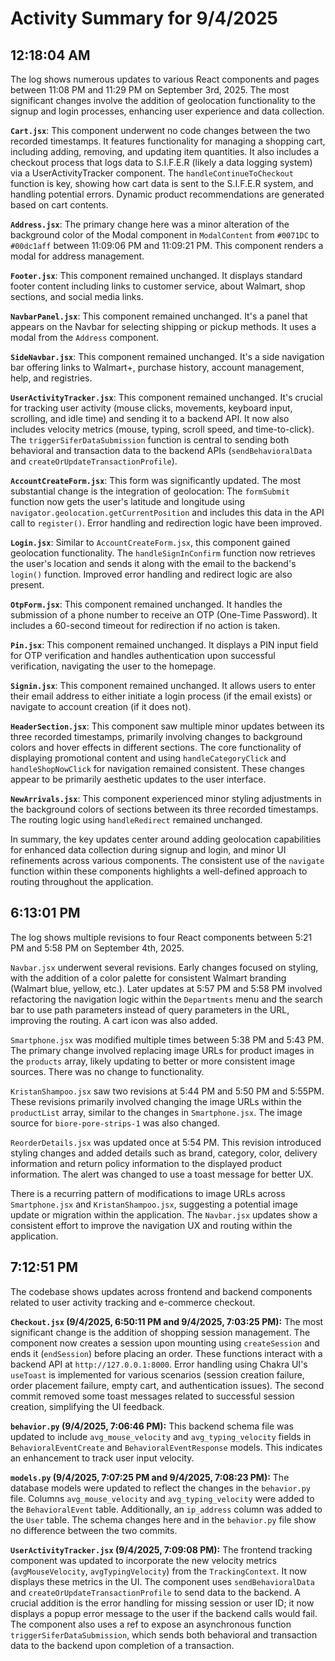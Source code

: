 # Activity Summary for 9/4/2025

## 12:18:04 AM
The log shows numerous updates to various React components and pages between 11:08 PM and 11:29 PM on September 3rd, 2025.  The most significant changes involve the addition of geolocation functionality to the signup and login processes, enhancing user experience and data collection.

**`Cart.jsx`**:  This component underwent no code changes between the two recorded timestamps. It features functionality for managing a shopping cart, including adding, removing, and updating item quantities. It also includes a checkout process that logs data to S.I.F.E.R (likely a data logging system) via a UserActivityTracker component.  The  `handleContinueToCheckout` function is key, showing how cart data is sent to the S.I.F.E.R system, and handling potential errors.  Dynamic product recommendations are generated based on cart contents.

**`Address.jsx`**: The primary change here was a minor alteration of the background color of the Modal component in `ModalContent` from `#0071DC` to `#00dc1aff` between 11:09:06 PM and 11:09:21 PM. This component renders a modal for address management.

**`Footer.jsx`**: This component remained unchanged. It displays standard footer content including links to customer service, about Walmart, shop sections, and social media links.

**`NavbarPanel.jsx`**: This component remained unchanged. It's a panel that appears on the Navbar for selecting shipping or pickup methods. It uses a modal from the `Address` component.

**`SideNavbar.jsx`**: This component remained unchanged. It's a side navigation bar offering links to Walmart+, purchase history, account management, help, and registries.

**`UserActivityTracker.jsx`**: This component remained unchanged. It's crucial for tracking user activity (mouse clicks, movements, keyboard input, scrolling, and idle time) and sending it to a backend API.  It now also includes velocity metrics (mouse, typing, scroll speed, and time-to-click). The `triggerSiferDataSubmission` function is central to sending both behavioral and transaction data to the backend APIs (`sendBehavioralData` and `createOrUpdateTransactionProfile`).

**`AccountCreateForm.jsx`**: This form was significantly updated. The most substantial change is the integration of geolocation:  The `formSubmit` function now gets the user's latitude and longitude using `navigator.geolocation.getCurrentPosition` and includes this data in the API call to `register()`.  Error handling and redirection logic have been improved.

**`Login.jsx`**:  Similar to `AccountCreateForm.jsx`, this component gained geolocation functionality.  The `handleSignInConfirm` function now retrieves the user's location and sends it along with the email to the backend's `login()` function.  Improved error handling and redirect logic are also present.

**`OtpForm.jsx`**: This component remained unchanged.  It handles the submission of a phone number to receive an OTP (One-Time Password). It includes a 60-second timeout for redirection if no action is taken.

**`Pin.jsx`**: This component remained unchanged. It displays a PIN input field for OTP verification and handles authentication upon successful verification, navigating the user to the homepage.

**`Signin.jsx`**: This component remained unchanged.  It allows users to enter their email address to either initiate a login process (if the email exists) or navigate to account creation (if it does not).

**`HeaderSection.jsx`**:  This component saw multiple minor updates between its three recorded timestamps, primarily involving changes to background colors and hover effects in different sections. The core functionality of displaying promotional content and using `handleCategoryClick` and `handleShopNowClick` for navigation remained consistent.  These changes appear to be primarily aesthetic updates to the user interface.

**`NewArrivals.jsx`**: This component experienced minor styling adjustments in the background colors of sections between its three recorded timestamps. The routing logic using `handleRedirect` remained unchanged.


In summary, the key updates center around adding geolocation capabilities for enhanced data collection during signup and login, and minor UI refinements across various components.  The consistent use of the `navigate` function within these components highlights a well-defined approach to routing throughout the application.


## 6:13:01 PM
The log shows multiple revisions to four React components between 5:21 PM and 5:58 PM on September 4th, 2025.

`Navbar.jsx` underwent several revisions.  Early changes focused on styling, with the addition of a color palette for consistent Walmart branding (Walmart blue, yellow, etc.).  Later updates at 5:57 PM and 5:58 PM involved  refactoring the navigation logic within the `Departments` menu and the search bar to use path parameters instead of query parameters in the URL, improving the routing.  A cart icon was also added.

`Smartphone.jsx`  was modified multiple times between 5:38 PM and 5:43 PM.  The primary change involved replacing image URLs for product images in the `products` array, likely updating to better or more consistent image sources.  There was no change to functionality.

`KristanShampoo.jsx` saw two revisions at 5:44 PM and 5:50 PM and 5:55PM.  These revisions primarily involved changing the image URLs within the `productList` array, similar to the changes in `Smartphone.jsx`. The image source for `biore-pore-strips-1` was also changed.

`ReorderDetails.jsx` was updated once at 5:54 PM. This revision introduced styling changes and added details such as brand, category, color, delivery information and return policy information to the displayed product information.  The alert was changed to use a toast message for better UX.

There is a recurring pattern of modifications to image URLs across `Smartphone.jsx` and `KristanShampoo.jsx`, suggesting a potential image update or migration within the application.  The `Navbar.jsx` updates show a consistent effort to improve the navigation UX and routing within the application.


## 7:12:51 PM
The codebase shows updates across frontend and backend components related to user activity tracking and e-commerce checkout.

**`Checkout.jsx` (9/4/2025, 6:50:11 PM and 9/4/2025, 7:03:25 PM):**  The most significant change is the addition of shopping session management.  The component now creates a session upon mounting using  `createSession` and ends it (`endSession`) before placing an order. These functions interact with a backend API at `http://127.0.0.1:8000`. Error handling using Chakra UI's `useToast` is implemented for various scenarios (session creation failure, order placement failure, empty cart, and authentication issues).  The second commit removed some toast messages related to successful session creation, simplifying the UI feedback.

**`behavior.py` (9/4/2025, 7:06:46 PM):** This backend schema file was updated to include `avg_mouse_velocity` and `avg_typing_velocity` fields in `BehavioralEventCreate` and `BehavioralEventResponse` models.  This indicates an enhancement to track user input velocity.

**`models.py` (9/4/2025, 7:07:25 PM and 9/4/2025, 7:08:23 PM):**  The database models were updated to reflect the changes in the `behavior.py` file. Columns `avg_mouse_velocity` and `avg_typing_velocity` were added to the `BehavioralEvent` table. Additionally, an `ip_address` column was added to the `User` table.  The schema changes here and in the `behavior.py` file show no difference between the two commits.

**`UserActivityTracker.jsx` (9/4/2025, 7:09:08 PM):** The frontend tracking component was updated to incorporate the new velocity metrics (`avgMouseVelocity`, `avgTypingVelocity`) from the `TrackingContext`. It now displays these metrics in the UI.  The component uses `sendBehavioralData` and `createOrUpdateTransactionProfile` to send data to the backend. A crucial addition is the error handling for missing session or user ID; it now displays a popup error message to the user if the backend calls would fail.  The component also uses a ref to expose an asynchronous function `triggerSiferDataSubmission`, which sends both behavioral and transaction data to the backend upon completion of a transaction.
